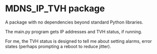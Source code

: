 # MDNS_IP_TVH package

A package with no dependencies beyond standard Python libraries.

The main.py program gets IP addresses and TVH status, if running.

For me, the TVH status is designed to tell me about setting alarms, error states (perhaps prompting a reboot to reduce jitter).
